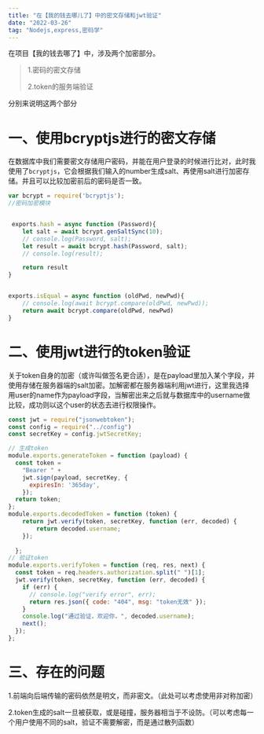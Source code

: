 ```yaml
---
title: "在【我的钱去哪儿了】中的密文存储和jwt验证"
date: "2022-03-26"
tag: "Nodejs,express,密码学"
---
```


在项目【我的钱去哪了】中，涉及两个加密部分。

> 1.密码的密文存储
>
> 2.token的服务端验证

分别来说明这两个部分

# 一、使用bcryptjs进行的密文存储

在数据库中我们需要密文存储用户密码，并能在用户登录的时候进行比对，此时我使用了`bcryptjs`，它会根据我们输入的number生成salt、再使用salt进行加密存储。并且可以比较加密前后的密码是否一致。

```javascript
var bcrypt = require('bcryptjs');
//密码加密模块


 exports.hash = async function (Password){
    let salt = await bcrypt.genSaltSync(10);
    // console.log(Password, salt);
    let result = await bcrypt.hash(Password, salt);
    // console.log(result);

    return result
}


exports.isEqual = async function (oldPwd, newPwd){
    // console.log(await bcrypt.compare(oldPwd, newPwd));
    return await bcrypt.compare(oldPwd, newPwd)
}
```

# 二、使用jwt进行的token验证

关于token自身的加密（或许叫做签名更合适），是在payload里加入某个字段，并使用存储在服务器端的salt加密。加解密都在服务器端利用jwt进行，这里我选择用user的name作为payload字段，当解密出来之后就与数据库中的username做比较，成功则以这个user的状态去进行权限操作。

```javascript
const jwt = require("jsonwebtoken");
const config = require("../config")
const secretKey = config.jwtSecretKey;

// 生成token
module.exports.generateToken = function (payload) { 
  const token =
    "Bearer " +
    jwt.sign(payload, secretKey, {
      expiresIn: '365day',
    });
  return token;
};
module.exports.decodedToken = function (token) {
    return jwt.verify(token, secretKey, function (err, decoded) {
        return decoded.username;
    });
    
  };
// 验证token
module.exports.verifyToken = function (req, res, next) {
  const token = req.headers.authorization.split(" ")[1];
  jwt.verify(token, secretKey, function (err, decoded) {
    if (err) {
      // console.log("verify error", err);
      return res.json({ code: "404", msg: "token无效" });
    }
    console.log("通过验证，欢迎你，", decoded.username);
    next();
  });
};
```

# 三、存在的问题

1.前端向后端传输的密码依然是明文，而非密文。（此处可以考虑使用非对称加密）

2.token生成的salt一旦被获取，或是碰撞，服务器相当于不设防。（可以考虑每一个用户使用不同的salt，验证不需要解密，而是通过散列函数）